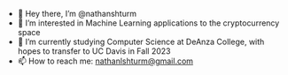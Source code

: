 - 👋 Hey there, I’m @nathanshturm
- 👀 I’m interested in Machine Learning applications to the cryptocurrency space
- 🌱 I’m currently studying Computer Science at DeAnza College, with hopes to transfer to UC Davis in Fall 2023
- 📫 How to reach me: nathanlshturm@gmail.com

